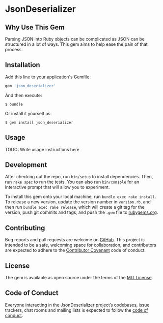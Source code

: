 # JsonDeserializer

## Why Use This Gem

Parsing JSON into Ruby objects can be complicated as JSON can be structured in a lot of ways.
This gem aims to help ease the pain of that process.

## Installation

Add this line to your application's Gemfile:

```ruby
gem 'json_deserializer'
```

And then execute:

    $ bundle

Or install it yourself as:

    $ gem install json_deserializer

## Usage

TODO: Write usage instructions here

## Development

After checking out the repo, run `bin/setup` to install dependencies. Then, run `rake spec` to run the tests. You can also run `bin/console` for an interactive prompt that will allow you to experiment.

To install this gem onto your local machine, run `bundle exec rake install`. To release a new version, update the version number in `version.rb`, and then run `bundle exec rake release`, which will create a git tag for the version, push git commits and tags, and push the `.gem` file to [rubygems.org](https://rubygems.org).

## Contributing

Bug reports and pull requests are welcome on [GitHub]. This project is intended to be a safe, welcoming space for collaboration, and contributors are expected to adhere to the [Contributor Covenant](http://contributor-covenant.org) code of conduct.

## License

The gem is available as open source under the terms of the [MIT License](https://opensource.org/licenses/MIT).

## Code of Conduct

Everyone interacting in the JsonDeserializer project’s codebases, issue trackers, chat rooms and mailing lists is expected to follow the [code of conduct](https://github.com/glinesbdev/json_deserializer/blob/master/CODE_OF_CONDUCT.md).

[GitHub]: https://github.com/glinesbdev/json_deserializer

